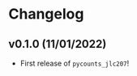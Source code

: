 # Changelog

<!--next-version-placeholder-->

## v0.1.0 (11/01/2022)

- First release of `pycounts_jlc207`!